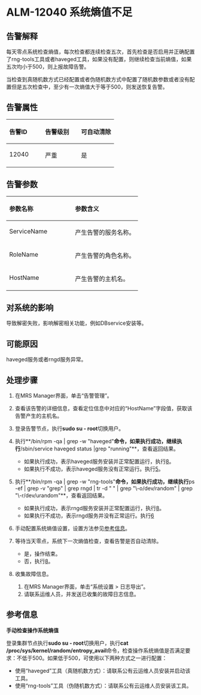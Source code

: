 # ALM-12040 系统熵值不足<a name="ZH-CN_TOPIC_0093195042"></a>

## 告警解释<a name="zh-cn_topic_0035546890_section1430793175032"></a>

每天零点系统检查熵值，每次检查都连续检查五次，首先检查是否启用并正确配置了rng-tools工具或者haveged工具，如果没有配置，则继续检查当前熵值，如果五次均小于500，则上报故障告警。

当检查到真随机数方式已经配置或者伪随机数方式中配置了随机数参数或者没有配置但是五次检查中，至少有一次熵值大于等于500，则发送恢复告警。

## 告警属性<a name="zh-cn_topic_0035546890_section32420119175046"></a>

<a name="zh-cn_topic_0035546890_table2084374175025"></a>
<table><thead align="left"><tr id="zh-cn_topic_0035546890_row22919699175025"><th class="cellrowborder" valign="top" width="33.33333333333333%" id="mcps1.1.4.1.1"><p id="zh-cn_topic_0035546890_p44556312175025"><a name="zh-cn_topic_0035546890_p44556312175025"></a><a name="zh-cn_topic_0035546890_p44556312175025"></a><strong id="zh-cn_topic_0035546890_b65462494175025"><a name="zh-cn_topic_0035546890_b65462494175025"></a><a name="zh-cn_topic_0035546890_b65462494175025"></a>告警ID</strong></p>
</th>
<th class="cellrowborder" valign="top" width="33.33333333333333%" id="mcps1.1.4.1.2"><p id="zh-cn_topic_0035546890_p861763175025"><a name="zh-cn_topic_0035546890_p861763175025"></a><a name="zh-cn_topic_0035546890_p861763175025"></a><strong id="zh-cn_topic_0035546890_b7755868175025"><a name="zh-cn_topic_0035546890_b7755868175025"></a><a name="zh-cn_topic_0035546890_b7755868175025"></a>告警级别</strong></p>
</th>
<th class="cellrowborder" valign="top" width="33.33333333333333%" id="mcps1.1.4.1.3"><p id="zh-cn_topic_0035546890_p24245611175025"><a name="zh-cn_topic_0035546890_p24245611175025"></a><a name="zh-cn_topic_0035546890_p24245611175025"></a><strong id="zh-cn_topic_0035546890_b16883915175025"><a name="zh-cn_topic_0035546890_b16883915175025"></a><a name="zh-cn_topic_0035546890_b16883915175025"></a>可自动清除</strong></p>
</th>
</tr>
</thead>
<tbody><tr id="zh-cn_topic_0035546890_row17737507175025"><td class="cellrowborder" valign="top" width="33.33333333333333%" headers="mcps1.1.4.1.1 "><p id="zh-cn_topic_0035546890_p27451947175025"><a name="zh-cn_topic_0035546890_p27451947175025"></a><a name="zh-cn_topic_0035546890_p27451947175025"></a>12040</p>
</td>
<td class="cellrowborder" valign="top" width="33.33333333333333%" headers="mcps1.1.4.1.2 "><p id="zh-cn_topic_0035546890_p9015211175025"><a name="zh-cn_topic_0035546890_p9015211175025"></a><a name="zh-cn_topic_0035546890_p9015211175025"></a>严重</p>
</td>
<td class="cellrowborder" valign="top" width="33.33333333333333%" headers="mcps1.1.4.1.3 "><p id="zh-cn_topic_0035546890_p59143500175025"><a name="zh-cn_topic_0035546890_p59143500175025"></a><a name="zh-cn_topic_0035546890_p59143500175025"></a>是</p>
</td>
</tr>
</tbody>
</table>

## 告警参数<a name="zh-cn_topic_0035546890_section55149288175053"></a>

<a name="zh-cn_topic_0035546890_table31721189175025"></a>
<table><thead align="left"><tr id="zh-cn_topic_0035546890_row29004725175025"><th class="cellrowborder" valign="top" width="50%" id="mcps1.1.3.1.1"><p id="zh-cn_topic_0035546890_p572496175025"><a name="zh-cn_topic_0035546890_p572496175025"></a><a name="zh-cn_topic_0035546890_p572496175025"></a><strong id="zh-cn_topic_0035546890_b5152468175025"><a name="zh-cn_topic_0035546890_b5152468175025"></a><a name="zh-cn_topic_0035546890_b5152468175025"></a>参数名称</strong></p>
</th>
<th class="cellrowborder" valign="top" width="50%" id="mcps1.1.3.1.2"><p id="zh-cn_topic_0035546890_p14696800175025"><a name="zh-cn_topic_0035546890_p14696800175025"></a><a name="zh-cn_topic_0035546890_p14696800175025"></a><strong id="zh-cn_topic_0035546890_b65162336175025"><a name="zh-cn_topic_0035546890_b65162336175025"></a><a name="zh-cn_topic_0035546890_b65162336175025"></a>参数含义</strong></p>
</th>
</tr>
</thead>
<tbody><tr id="zh-cn_topic_0035546890_row49590119175025"><td class="cellrowborder" valign="top" width="50%" headers="mcps1.1.3.1.1 "><p id="zh-cn_topic_0035546890_p57376723175025"><a name="zh-cn_topic_0035546890_p57376723175025"></a><a name="zh-cn_topic_0035546890_p57376723175025"></a>ServiceName</p>
</td>
<td class="cellrowborder" valign="top" width="50%" headers="mcps1.1.3.1.2 "><p id="zh-cn_topic_0035546890_p17003020175025"><a name="zh-cn_topic_0035546890_p17003020175025"></a><a name="zh-cn_topic_0035546890_p17003020175025"></a>产生告警的服务名称。</p>
</td>
</tr>
<tr id="zh-cn_topic_0035546890_row18809457175025"><td class="cellrowborder" valign="top" width="50%" headers="mcps1.1.3.1.1 "><p id="zh-cn_topic_0035546890_p47171015175025"><a name="zh-cn_topic_0035546890_p47171015175025"></a><a name="zh-cn_topic_0035546890_p47171015175025"></a>RoleName</p>
</td>
<td class="cellrowborder" valign="top" width="50%" headers="mcps1.1.3.1.2 "><p id="zh-cn_topic_0035546890_p62755870175025"><a name="zh-cn_topic_0035546890_p62755870175025"></a><a name="zh-cn_topic_0035546890_p62755870175025"></a>产生告警的角色名称。</p>
</td>
</tr>
<tr id="zh-cn_topic_0035546890_row27931921175025"><td class="cellrowborder" valign="top" width="50%" headers="mcps1.1.3.1.1 "><p id="zh-cn_topic_0035546890_p47893132175025"><a name="zh-cn_topic_0035546890_p47893132175025"></a><a name="zh-cn_topic_0035546890_p47893132175025"></a>HostName</p>
</td>
<td class="cellrowborder" valign="top" width="50%" headers="mcps1.1.3.1.2 "><p id="zh-cn_topic_0035546890_p54138459175025"><a name="zh-cn_topic_0035546890_p54138459175025"></a><a name="zh-cn_topic_0035546890_p54138459175025"></a>产生告警的主机名。</p>
</td>
</tr>
</tbody>
</table>

## 对系统的影响<a name="zh-cn_topic_0035546890_section5016020217512"></a>

导致解密失败，影响解密相关功能，例如DBservice安装等。

## 可能原因<a name="zh-cn_topic_0035546890_section2243289817517"></a>

haveged服务或者rngd服务异常。

## 处理步骤<a name="zh-cn_topic_0035546890_section51356352175112"></a>

1.  在MRS Manager界面，单击“告警管理”。
2.  查看该告警的详细信息，查看定位信息中对应的“HostName”字段值，获取该告警产生的主机名。
3.  登录告警节点，执行**sudo su - root**切换用户。
4.  执行**/bin/rpm -qa | grep -w "haveged"**命令，如果执行成功，继续执行**/sbin/service haveged status |grep "running"**，查看返回结果。
    -   如果执行成功，表示haveged服务安装并正常配置运行，执行[8](#zh-cn_topic_0035546890_li36159542145229)。
    -   如果执行不成功，表示haveged服务没有正常运行。执行[5](#zh-cn_topic_0035546890_li33423926145229)。

5.  <a name="zh-cn_topic_0035546890_li33423926145229"></a>执行**/bin/rpm -qa | grep -w "rng-tools"**命令，如果执行成功，继续执行**ps -ef | grep -v "grep" | grep rngd | tr -d " " | grep "\\-o/dev/random" | grep "\\-r/dev/urandom"**，查看返回结果。
    -   如果执行成功，表示rngd服务安装并正常配置运行，执行[8](#zh-cn_topic_0035546890_li36159542145229)。
    -   如果执行不成功，表示rngd服务并没有正常运行。执行[6](#zh-cn_topic_0035546890_li44841720145229)

6.  <a name="zh-cn_topic_0035546890_li44841720145229"></a>手动配置系统熵值设置，设置方法参见[参考信息](#zh-cn_topic_0035546890_section19489906175128)。
7.  等待当天零点，系统下一次熵值检查，查看告警是否自动清除。
    -   是，操作结束。
    -   否，执行[8](#zh-cn_topic_0035546890_li36159542145229)。

8.  <a name="zh-cn_topic_0035546890_li36159542145229"></a>收集故障信息。
    1.  在MRS Manager界面，单击“系统设置 \> 日志导出”。
    2.  请联系运维人员，并发送已收集的故障日志信息。


## 参考信息<a name="zh-cn_topic_0035546890_section19489906175128"></a>

**手动检查操作系统熵值**

登录集群节点执行**sudo su - root**切换用户，执行**cat /proc/sys/kernel/random/entropy\_avail**命令，检查操作系统熵值是否满足要求：不低于500。如果低于500，可使用以下两种方式之一进行配置：

-   使用“haveged”工具（真随机数方式）：请联系公有云运维人员安装并启动该工具。
-   使用“rng-tools”工具（伪随机数方式）：请联系公有云运维人员安装该工具。

